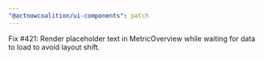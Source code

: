 ```yaml
---
"@actnowcoalition/ui-components": patch
---
```


Fix #421: Render placeholder text in MetricOverview while waiting for data to load to avoid layout shift.
